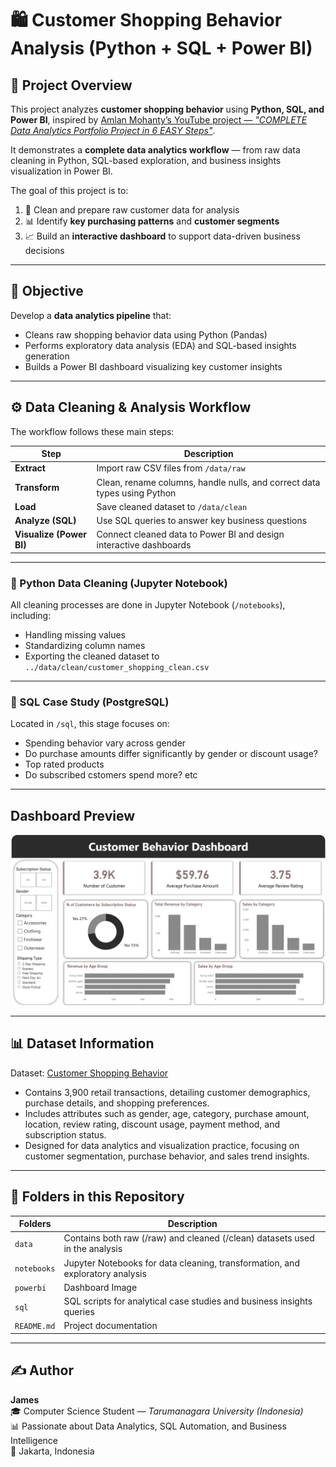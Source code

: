 # 🛍️ Customer Shopping Behavior Analysis (Python + SQL + Power BI)

## 📘 Project Overview
This project analyzes **customer shopping behavior** using **Python, SQL, and Power BI**, inspired by [Amlan Mohanty’s YouTube project — *"COMPLETE Data Analytics Portfolio Project in 6 EASY Steps"*](https://youtu.be/5PrZvPeUw60?si=aLeK8SrQjb_Xd6ui).  

It demonstrates a **complete data analytics workflow** — from raw data cleaning in Python, SQL-based exploration, and business insights visualization in Power BI.

The goal of this project is to:
1. 🧹 Clean and prepare raw customer data for analysis  
2. 📊 Identify **key purchasing patterns** and **customer segments**  
3. 📈 Build an **interactive dashboard** to support data-driven business decisions  

---

## 🎯 Objective
Develop a **data analytics pipeline** that:
- Cleans raw shopping behavior data using Python (Pandas)
- Performs exploratory data analysis (EDA) and SQL-based insights generation  
- Builds a Power BI dashboard visualizing key customer insights  

---

## ⚙️ Data Cleaning & Analysis Workflow

The workflow follows these main steps:

| Step | Description |
|------|--------------|
| **Extract** | Import raw CSV files from `/data/raw` |
| **Transform** | Clean, rename columns, handle nulls, and correct data types using Python |
| **Load** | Save cleaned dataset to `/data/clean` |
| **Analyze (SQL)** | Use SQL queries to answer key business questions |
| **Visualize (Power BI)** | Connect cleaned data to Power BI and design interactive dashboards |

---

### 🧹 Python Data Cleaning (Jupyter Notebook)
All cleaning processes are done in Jupyter Notebook (`/notebooks`), including:
- Handling missing values
- Standardizing column names  
- Exporting the cleaned dataset to `../data/clean/customer_shopping_clean.csv`  

---

### 🧠 SQL Case Study (PostgreSQL)
Located in `/sql`, this stage focuses on:
- Spending behavior vary across gender
- Do purchase amounts differ significantly by gender or discount usage?
- Top rated products 
- Do subscribed cstomers spend more?
etc

---

## Dashboard Preview
![CustomerShoppingBehaviourDashboard](./powerbi/Dashboard.png)

---

## 📊 Dataset Information

Dataset: [Customer Shopping Behavior](https://github.com/amlanmohanty1/customer-trends-data-analysis-SQL-Python-PowerBI/blob/main/customer_shopping_behavior.csv)  
- Contains 3,900 retail transactions, detailing customer demographics, purchase details, and shopping preferences.
- Includes attributes such as gender, age, category, purchase amount, location, review rating, discount usage, payment method, and subscription status.
- Designed for data analytics and visualization practice, focusing on customer segmentation, purchase behavior, and sales trend insights.

---

## 📂 Folders in this Repository

| Folders | Description |
|------|--------------|
| `data` | Contains both raw (/raw) and cleaned (/clean) datasets used in the analysis |
| `notebooks` | Jupyter Notebooks for data cleaning, transformation, and exploratory analysis |
| `powerbi` | Dashboard Image |
| `sql` | SQL scripts for analytical case studies and business insights queries |
| `README.md` | Project documentation |

---

## ✍️ Author
**James**  
🎓 Computer Science Student — *Tarumanagara University (Indonesia)*  
📊 Passionate about Data Analytics, SQL Automation, and Business Intelligence  
📍 Jakarta, Indonesia
